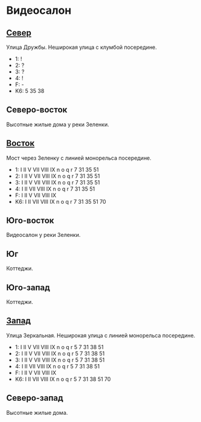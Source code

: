 # Видеосалон

## [Север](./530060.md)

Улица Дружбы.
Неширокая улица с клумбой посередине.

* 1:    !
* 2:    ?
* 3:    ?
* 4:    !
* F:    -
* K6:   5   35  38

## Северо-восток

Высотные жилые дома у реки Зеленки.

## [Восток](./540070.md)

Мост через Зеленку с линией монорельса посередине.

* 1:    I   II  V   VII VIII    IX
        n   o   q   r
        7   31  35  51
* 2:    I   II  V   VII VIII    IX
        n   o   q   r
        7   31  35  51
* 3:    I   II  V   VII VIII    IX
        n   o   q   r
        7   31  35  51
* 4:    I   II  VII VIII    IX
        n   o   q   r
        7   31  35  51
* F:    I   II  V   VII VIII    IX
* K6:   I   II  VII VIII    IX
        n   o   q   r
        7   31  35  51  70

## Юго-восток

Видеосалон у реки Зеленки.

## Юг

Коттеджи.

## Юго-запад

Коттеджи.

## [Запад](./520070.md)

Улица Зеркальная.
Неширокая улица с линией монорельса посередине.

* 1:    I   II  V   VII VIII    IX
        n   o   q   r
        5   7   31  38  51
* 2:    I   II  V   VII VIII    IX
        n   o   q   r
        5   7   31  38  51
* 3:    I   II  V   VII VIII    IX
        n   o   q   r
        5   7   31  38  51
* 4:    I   II  VII VIII    IX
        n   o   q   r
        5   7   31  38  51
* F:    I   II  V   VII VIII    IX
* K6:   I   II  VII VIII    IX
        n   o   q   r
        5   7   31  38  51  70

## Северо-запад

Высотные жилые дома.
